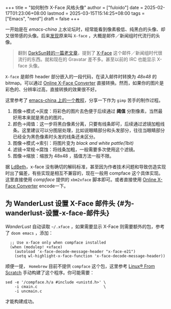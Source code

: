 +++
title = "如何制作 X-Face 风格头像"
author = ["fuloido"]
date = 2025-02-17T01:23:06+08:00
lastmod = 2025-03-15T15:14:25+08:00
tags = ["Emacs", "nerd"]
draft = false
+++

一开始是在 _emacs-china_ 上水论坛时，经常能看到像素极低、纯黑白的头像、却又很带感的头像。后来[发现](https:emacs-china.org/t/topic/3118)原来叫 `X-face` ，大概是邮件／新闻组时代流行的头像。

> 翻到 [DarkSun转的一篇老文章](https://blog.csdn.net/lujun9972/article/details/46002803)，提到了 [X-Face](https://en.wikipedia.org/wiki/X-Face) 这个邮件／新闻组时代很流行的东西。就和现在的 Gravatar 差不多。甚至以前的 IRC 也能显示 X-face 头像。

`X-face` 是邮件 header 部分嵌入的一段代码，在读入邮件时转换为 _48x48_ 的 bitmap。可以通过 [Online X-Face Converter](https://www.dairiki.org/xface/xface.php) 直接转换。然而，如果你的图片是彩色的、分辨率过高，直接转换的效果很不好。

这里参考了 [emacs-china 上的一个教程](https://emacs-china.org/t/x-face/28144)，分享一下作为 `gimp` 苦手的制作过程。

1.  图像-&gt;模式-&gt;灰度：将彩色的图片去色便于后续通过 **阈值** 分割像素，当然最好用本来就是黑白的图片。
2.  颜色-&gt;阈值：这一步将黑白像素分离，只要有线条即可，后续通过滤镜加粗线条。这里建议可以分图层处理，比如说眼睛部分和头发部分，往往当眼睛部分已经全为黑色像素时头发的线条还未区分。
3.  图像-&gt;模式-&gt;索引：将图片变为 _black and white pattle(1bit)_
4.  滤镜-&gt;常规-&gt;腐蚀：将线条加粗，一般需要多次使用这个滤镜。
5.  图像-&gt;缩放：缩放为 48x48 ，插值方法一般不限。

据 [LdBeth](https://emacs-china.org/t/x-face/28144/2)，x-face 没有确切的解码标准，甚至因为作者技术问题和导致仿造实现时出了偏差，有些实现是相互不兼容的，现在一般用 compface 这个具体实现。这里直接使用 _compface_ 提供的 `xbm2xface` 脚本即可。或者直接使用 [Online X-Face Converter](https://www.dairiki.org/xface/xface.php) encode一下。


## 为 WanderLust 设置 X-Face 邮件头 {#为-wanderlust-设置-x-face-邮件头}

_WanderLust_ 自动读取 `~/.xface` ，如果需要显示 X-Face 则需要额外的包，参考了 `doom emacs` ，添加：

```elisp
  ;; Use x-face only when compface installed
  (when (modulep! +xface)
    (autoload 'x-face-decode-message-header "x-face-e21")
    (setq wl-highlight-x-face-function 'x-face-decode-message-header))
```

顺便一提， `Homebrew` 目前不提供 `compface` 这个包，这里参考 [Linux® From Scratch](https://www.linuxfromscratch.org/blfs/view/git/general/compface.html) 手动构建了这个程序。你可能需要：

```shell
sed -e '/compface.h/a #include <unistd.h>' \
    -i cmain.c                             \
    -i uncmain.c
```

才能构建成功。
